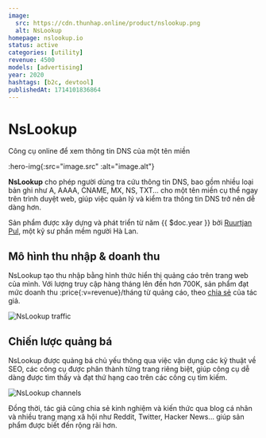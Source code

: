 ```yaml
---
image:
  src: https://cdn.thunhap.online/product/nslookup.png
  alt: NsLookup
homepage: nslookup.io
status: active
categories: [utility]
revenue: 4500
models: [advertising]
year: 2020
hashtags: [b2c, devtool]
publishedAt: 1714101836864
---
```


# NsLookup

Công cụ online để xem thông tin DNS của một tên miền

:hero-img{:src="image.src" :alt="image.alt"}

__NsLookup__ cho phép người dùng tra cứu thông tin DNS, bao gồm nhiều loại bản ghi như A, AAAA, CNAME, MX, NS, TXT... cho một tên miền cụ thể ngay trên trình duyệt web, giúp việc quản lý và kiểm tra thông tin DNS trở nên dễ dàng hơn.

Sản phẩm được xây dựng và phát triển từ năm {{ $doc.year }} bởi [Ruurtjan Pul](https://twitter.com/Ruurtjan), một kỹ sư phần mềm người Hà Lan.

## Mô hình thu nhập & doanh thu

NsLookup tạo thu nhập bằng hình thức hiển thị quảng cáo trên trang web của mình. Với lượng truy cập hàng tháng lên đến hơn 700K, sản phẩm đạt mức doanh thu :price{:v=revenue}/tháng từ quảng cáo, theo [chia sẻ](https://www.nslookup.io/blog/i-quit-my-job/) của tác giả.

![NsLookup traffic](https://cdn.thunhap.online/product/nslookup+traffic.png)

## Chiến lược quảng bá

NsLookup được quảng bá chủ yếu thông qua việc vận dụng các kỹ thuật về SEO, các công cụ được phân thành từng trang riêng biệt, giúp công cụ dễ dàng được tìm thấy và đạt thứ hạng cao trên các công cụ tìm kiếm.

![NsLookup channels](https://cdn.thunhap.online/product/nslookup+channels.png)

Đồng thời, tác giả cũng chia sẻ kinh nghiệm và kiến thức qua blog cá nhân và nhiều trang mạng xã hội như Reddit, Twitter, Hacker News... giúp sản phẩm được biết đến rộng rãi hơn.
